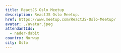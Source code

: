 ```yaml
---
title: ReactJS Oslo Meetup
description: ReactJS Oslo Meetup.
href: https://www.meetup.com/ReactJS-Oslo-Meetup/
avatar: ./avatar.jpeg
attendantIds:
  - nader-dabit
country: Norway
city: Oslo
---
```


